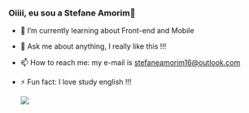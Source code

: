 ### Oiiii, eu sou a Stefane Amorim👋

- 🌱 I’m currently learning about Front-end and Mobile
- 💬 Ask me about anything, I really like this !!!
- 📫 How to reach me: my e-mail is stefaneamorim16@outlook.com
- ⚡ Fun fact: I love study english !!!

  <div>
    <a href="https://instagram.com/dear_stefane" target="_blank"><img src="https://img.shields.io/badge/-Instagram-%23E4405F?style=for-the-badge&logo=instagram&logoColor=white" target="_blank"></a>
  </div>
